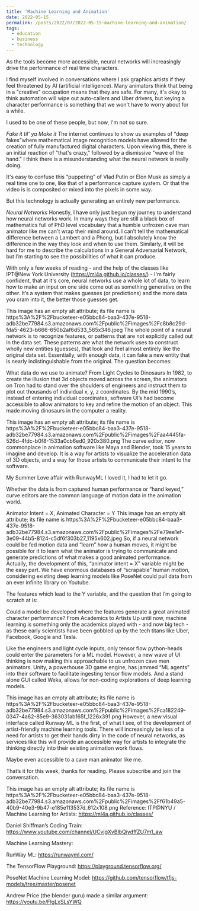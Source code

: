 ```yaml
---
title: 'Machine Learning and Animation'
date: 2022-05-15
permalink: /posts/2022/07/2022-05-15-machine-learning-and-animation/
tags:
  - education
  - business
  - technology
---
```

As the tools become more accessible, neural networks will increasingly drive the performance of real time characters.


I find myself involved in conversations where I ask graphics artists if they feel threatened by AI (artificial intelligence). Many animators think that being in a "creative" occupation means that they are safe. For many, it's okay to think automation will wipe out auto-callers and Uber drivers, but keying a character performance is something that we won't have to worry about for a while.

I used to be one of these people, but now, I'm not so sure.

*Fake it til’ ya Make it*
The internet continues to show us examples of “deep fakes”where mathematical image recognition models have allowed for the creation of fully manufactured digital characters. Upon viewing this, there is an initial reaction of "that's crazy," followed by a dismissive "wave of the hand." I think there is a misunderstanding what the neural network is really doing.

It's easy to confuse this “puppeting” of Vlad Putin or Elon Musk as simply a real time one to one, like that of a performance capture system. Or that the video is is composited or mixed into the pixels in some way.

But this technology is actually generating an entirely new performance.


*Neural Networks*
Honestly, I have only just begun my journey to understand how neural networks work. In many ways they are still a black box of mathematics full of PhD level vocabulary that a humble unfrozen cave man animator like me can't wrap their mind around. I can’t tell the mathematical difference between a Lambert and a Phong, but I absolutely know the difference in the way they look and when to use them. Similarly, it will be hard for me to describe the calculations in a General Adversarial Network, but I’m starting to see the possibilities of what it can produce.

With only a few weeks of reading - and the help of the classes like IPT@New York University (https://ml4a.github.io/classes/) - I'm fairly confident, that at it's core, neural networks use a whole lot of data, to learn how to make an input on one side come out as something generative on the other. It’s a system that makes guesses (or predictions) and the more data you cram into it, the better those guesses get.

This image has an empty alt attribute; its file name is https%3A%2F%2Fbucketeer-e05bbc84-baa3-437e-9518-adb32be77984.s3.amazonaws.com%2Fpublic%2Fimages%2Fc8b8c29d-fda5-4623-b666-650b2af6d533_565x346.jpeg
The whole point of a neural network is to recognize features, or patterns that are not explicitly called out in the data set. These patterns are what the network uses to construct wholly new entities (guesses), that look and feel almost entirely like the original data set. Essentially, with enough data, it can fake a new entity that is nearly indistinguishable from the original. The question becomes:

What data do we use to animate?
From Light Cycles to Dinosaurs
In 1982, to create the illusion that 3d objects moved across the screen, the animators on Tron had to stand over the shoulders of engineers and instruct them to plot out thousands of individual x, y, z coordinates. By the mid 1990’s, instead of entering individual coordinates, software UI’s had become accessible to allow animators to key and refine the motion of an object. This made moving dinosaurs in the computer a reality.

This image has an empty alt attribute; its file name is https%3A%2F%2Fbucketeer-e05bbc84-baa3-437e-9518-adb32be77984.s3.amazonaws.com%2Fpublic%2Fimages%2Faa4445fa-526d-4fdc-b0f8-1533a0cb6ed0_920x380.png
The curve editor, now commonplace in animation software like Maya and Blender, took 15 years to imagine and develop. It is a way for artists to visualize the acceleration data of 3D objects, and a way for those artists to communicate their intent to the software.

My Summer Love affair with RunwayML
I loved it, I had to let it go.


Whether the data is from captured human performance or “hand keyed,” curve editors are the common language of motion data in the animation world.

Animator Intent = X, Animated Character = Y
This image has an empty alt attribute; its file name is https%3A%2F%2Fbucketeer-e05bbc84-baa3-437e-9518-adb32be77984.s3.amazonaws.com%2Fpublic%2Fimages%2Fe79ee1ef-3e09-44b5-8124-c5df6f303b27_1195x602.jpeg
So, if a neural network could be fed motion data and “learn” how a human moves, it might be possible for it to learn what the animator is trying to communicate and generate predictions of what makes a good animated performance.
Actually, the development of this, “animator intent = X” variable might be the easy part. We have enormous databases of “scrapable” human motion, considering existing deep learning models like PoseNet could pull data from an ever infinite library on Youtube.

The features which lead to the Y variable, and the question that I’m going to scratch at is:

Could a model be developed where the features generate a great animated character performance?
From Academics to Artists
Up until now, machine learning is something only the academics played with - and now big tech - as these early scientists have been gobbled up by the tech titans like Uber, Facebook, Google and Tesla.

Like the engineers and light cycle inputs, only tensor flow python-heads could enter the parameters for a ML model. However, a new wave of UI thinking is now making this approachable to us unfrozen cave men animators. Unity, a powerhouse 3D game engine, has jammed “ML agents” into their software to facilitate ingesting tensor flow models. And a stand alone GUI called Weka, allows for non-coding explorations of deep learning models.

This image has an empty alt attribute; its file name is https%3A%2F%2Fbucketeer-e05bbc84-baa3-437e-9518-adb32be77984.s3.amazonaws.com%2Fpublic%2Fimages%2Fca182249-0347-4a62-85e9-363031ab165f_1226x391.png
However, a new visual interface called Runway ML is the first, of what I see, of the development of artist-friendly machine learning tools. There will increasingly be less of a need for artists to get their hands dirty in the code of neural networks, as services like this will provide an accessible way for artists to integrate the thinking directly into their existing animation work flows.

Maybe even accessible to a cave man animator like me.

That’s it for this week, thanks for reading. Please subscribe and join the conversation.

This image has an empty alt attribute; its file name is https%3A%2F%2Fbucketeer-e05bbc84-baa3-437e-9518-adb32be77984.s3.amazonaws.com%2Fpublic%2Fimages%2Ff61b49a5-40b9-40e3-9b47-e185e113537d_612x108.png
Reference:
ITP@NYU / Machine Learning for Artists: https://ml4a.github.io/classes/

Daniel Shiffman’s Coding Train: https://www.youtube.com/channel/UCvjgXvBlbQiydffZU7m1_aw

Machine Learning Mastery:

RunWay ML: https://runwayml.com/

The TensorFlow Playground: https://playground.tensorflow.org/

PoseNet Machine Learning Model: https://github.com/tensorflow/tfjs-models/tree/master/posenet

Andrew Price (the blender guru) made a similar argument: https://youtu.be/FlgLxSLsYWQ
